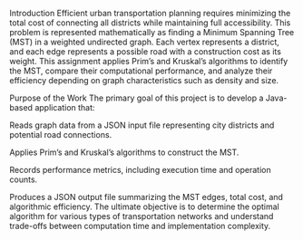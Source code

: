 Introduction
Efficient urban transportation planning requires minimizing the total cost of connecting all districts while maintaining full accessibility. This problem is represented mathematically as finding a Minimum Spanning Tree (MST) in a weighted undirected graph. Each vertex represents a district, and each edge represents a possible road with a construction cost as its weight. This assignment applies Prim’s and Kruskal’s algorithms to identify the MST, compare their computational performance, and analyze their efficiency depending on graph characteristics such as density and size.

Purpose of the Work
The primary goal of this project is to develop a Java-based application that:

Reads graph data from a JSON input file representing city districts and potential road connections.

Applies Prim’s and Kruskal’s algorithms to construct the MST.

Records performance metrics, including execution time and operation counts.

Produces a JSON output file summarizing the MST edges, total cost, and algorithmic efficiency. The ultimate objective is to determine the optimal algorithm for various types of transportation networks and understand trade-offs between computation time and implementation complexity.
